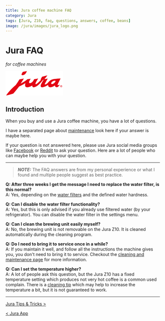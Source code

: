 ```yaml
---
title: Jura coffee machine FAQ
category: Jura
tags: [Jura, Z10, faq, questions, answers, coffee, beans]
image: /jura/images/jura_logo.png
---
```


# Jura FAQ
*for coffee machines*

<a href="/jura/">
<img style="height:80px;" src="images/jura_logo.png" alt="Jura logo">
</a>


## Introduction

When you buy and use a Jura coffee machine, you have a lot of questions.

I have a separated page about [maintenance](jura_z10_cleaning_maintenance) look here if your answer is maybe here.

If your question is not answered here, please use Jura social media groups like [Facebook]() or [Reddit](https://www.reddit.com/r/Jura/) to ask your question. Here are a lot of people who can maybe help you with your question.

---

> **_NOTE:_** The FAQ answers are from my personal experience or what I found and multiple people suggest as best practice.

**Q: After three weeks I get the message I need to replace the water filter, is this normal?**\
A: Yes, depending on the [water filters](jura_products#water-filters) and the defined water hardness.

**Q: Can I disable the water filter functionality?**\
A: Yes, but this is only advised if you already use filtered water (by your refrigerator).
You can disable the water filter in the settings menu.

**Q: Can I clean the brewing unit easily myself?**\
A: No, the brewing unit is not removable on the Jura Z10.
It is cleaned automatically during the cleaning program.

**Q: Do I need to bring it to service once in a while?**\
A: If you maintain it well, and follow all the instructions the machine gives you, you don't need to bring it to service. Checkout the [cleaning and maintenance page](jura_z10_cleaning_maintenance) for more information.

**Q: Can I set the temperature higher?**\
A: A lot of people ask this question, but the Jura Z10 has a fixed temperature setting which produces not very hot coffee is a common used complain.
There is a [cleaning tip](jura_z10_cleaning_maintenance#hotter_coffee) which may help to increase the temperature a bit, but it is not guaranteed to work.

---

<a href="/jura/">Jura Tips & Tricks ></a>

<a href="/jura/jura_app">< Jura App</a>

